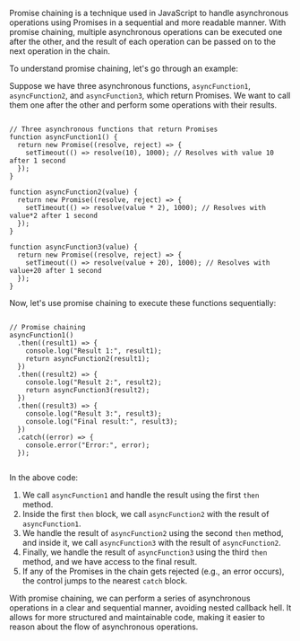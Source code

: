 Promise chaining is a technique used in JavaScript to handle asynchronous operations using Promises in a sequential and more readable manner. With promise chaining, multiple asynchronous operations can be executed one after the other, and the result of each operation can be passed on to the next operation in the chain.

To understand promise chaining, let's go through an example:

Suppose we have three asynchronous functions, `asyncFunction1`, `asyncFunction2`, and `asyncFunction3`, which return Promises. We want to call them one after the other and perform some operations with their results.

```

// Three asynchronous functions that return Promises
function asyncFunction1() {
  return new Promise((resolve, reject) => {
    setTimeout(() => resolve(10), 1000); // Resolves with value 10 after 1 second
  });
}

function asyncFunction2(value) {
  return new Promise((resolve, reject) => {
    setTimeout(() => resolve(value * 2), 1000); // Resolves with value*2 after 1 second
  });
}

function asyncFunction3(value) {
  return new Promise((resolve, reject) => {
    setTimeout(() => resolve(value + 20), 1000); // Resolves with value+20 after 1 second
  });
}

```

Now, let's use promise chaining to execute these functions sequentially:

```

// Promise chaining
asyncFunction1()
  .then((result1) => {
    console.log("Result 1:", result1);
    return asyncFunction2(result1);
  })
  .then((result2) => {
    console.log("Result 2:", result2);
    return asyncFunction3(result2);
  })
  .then((result3) => {
    console.log("Result 3:", result3);
    console.log("Final result:", result3);
  })
  .catch((error) => {
    console.error("Error:", error);
  });
  
```

In the above code:

1. We call `asyncFunction1` and handle the result using the first `then` method.
2. Inside the first `then` block, we call `asyncFunction2` with the result of `asyncFunction1`.
3. We handle the result of `asyncFunction2` using the second `then` method, and inside it, we call `asyncFunction3` with the result of `asyncFunction2`.
4. Finally, we handle the result of `asyncFunction3` using the third `then` method, and we have access to the final result.
5. If any of the Promises in the chain gets rejected (e.g., an error occurs), the control jumps to the nearest `catch` block.

With promise chaining, we can perform a series of asynchronous operations in a clear and sequential manner, avoiding nested callback hell. It allows for more structured and maintainable code, making it easier to reason about the flow of asynchronous operations.